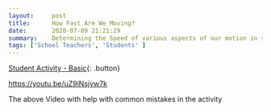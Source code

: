 ```yaml
---
layout:     post
title:      How Fast Are We Moving?
date:       2020-07-09 21:21:29
summary:    Determining the Speed of various aspects of our motion in space
tags: ['School Teachers', 'Students' ]
---
```

[Student Activity - Basic](https://drive.google.com/file/d/16kOIq_1x2TTggZz2ao1H7ypAyL5KdrFu/view?usp=sharing){: .button}

https://youtu.be/uZ9iNsjyw7k

The above Video with help with common mistakes in the activity

